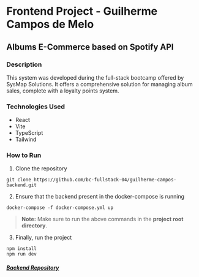 # Frontend Project - Guilherme Campos de Melo

## Albums E-Commerce based on Spotify API

### Description
This system was developed during the full-stack bootcamp offered by SysMap Solutions. It offers a comprehensive solution for managing album sales, complete with a loyalty points system.

### Technologies Used
- React
- Vite
- TypeScript
- Tailwind

### How to Run
1. Clone the repository
```
git clone https://github.com/bc-fullstack-04/guilherme-campos-backend.git
```
2. Ensure that the backend present in the docker-compose is running
```
docker-compose -f docker-compose.yml up
```
> **Note:** Make sure to run the above commands in the **project root directory**.

3. Finally, run the project
```  
npm install
npm run dev
```

##### [Backend Repository](https://github.com/bc-fullstack-04/guilherme-campos-backend/)
